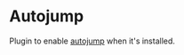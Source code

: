 Autojump
========

Plugin to enable [autojump][0] when it's installed.

[0]: https://github.com/wting/autojump "autojump"

